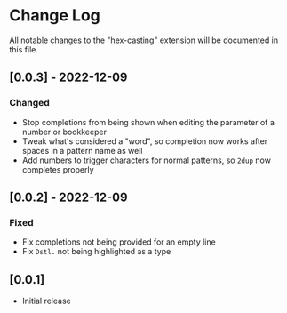 # Change Log

All notable changes to the "hex-casting" extension will be documented in this file.

## [0.0.3] - 2022-12-09

### Changed

- Stop completions from being shown when editing the parameter of a number or bookkeeper
- Tweak what's considered a "word", so completion now works after spaces in a pattern name as well
- Add numbers to trigger characters for normal patterns, so `2dup` now completes properly

## [0.0.2] - 2022-12-09

### Fixed

- Fix completions not being provided for an empty line
- Fix `Dstl.` not being highlighted as a type

## [0.0.1]

- Initial release
